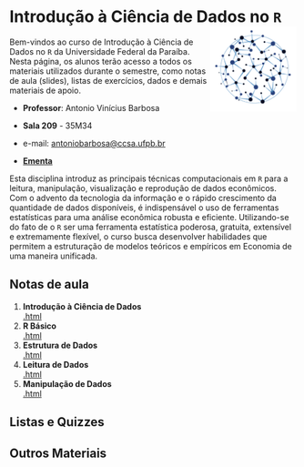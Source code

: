 # Introdução à Ciência de Dados no `R` <img align="right" height="150" src="logo.png">

Bem-vindos ao curso de Introdução à Ciência de Dados no `R` da Universidade Federal da Paraíba. Nesta página, os alunos terão acesso a todos os materiais utilizados durante o semestre, como notas de aula (slides), listas de exercícios, dados e demais materiais de apoio.

- **Professor**: Antonio Vinícius Barbosa

- **Sala 209** - 35M34

- e-mail: [antoniobarbosa@ccsa.ufpb.br](antoniobarbosa@ccsa.ufpb.br)

- [**Ementa**](https://github.com/aviniciusbb/icdr/blob/master/Ementa/Ementa_ICDR.pdf)


Esta disciplina introduz as principais técnicas computacionais em `R` para a leitura, manipulação, visualização e reprodução de dados econômicos. Com o advento da tecnologia da informação e o rápido crescimento da quantidade de dados disponíveis, é indispensável o uso de ferramentas estatísticas para uma análise econômica robusta e eficiente. Utilizando-se do fato de o `R` ser uma ferramenta estatística poderosa, gratuita, extensível e extremamente flexível, o curso busca desenvolver habilidades que permitem a estruturação de modelos teóricos e empíricos em Economia de uma maneira unificada.


## Notas de aula

1. **Introdução à Ciência de Dados** <br> [.html](https://raw.githack.com/aviniciusbb/icdr/master/Slides/01-Introducao-CD/01-Introducao-CD.html)
2. **R Básico** <br> [.html](https://raw.githack.com/aviniciusbb/icdr/master/Slides/02-Introducao-R/01-Introducao.html)
3. **Estrutura de Dados** <br> [.html](https://raw.githack.com/aviniciusbb/icdr/master/Slides/03-Estruturas-Dados-R/03-Estruturas-Dados.html)
4. **Leitura de Dados** <br> [.html](https://raw.githack.com/aviniciusbb/icdr/master/Slides/04-Leitura-Dados-R/04-Leitura-Dados.html)
5. **Manipulação de Dados** <br> [.html](https://raw.githack.com/aviniciusbb/icdr/master/Slides/05-Manipulacao-Dados-R/05-Manipulacao-Dados.html)


## Listas e Quizzes


## Outros Materiais


